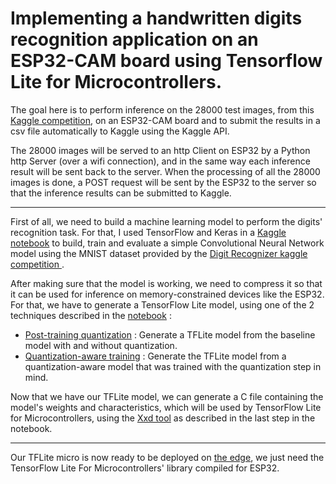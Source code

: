 # Implementing a handwritten digits recognition application on an ESP32-CAM board using Tensorflow Lite for Microcontrollers.

The goal here is to perform inference on the 28000 test images, from this [Kaggle competition](https://www.kaggle.com/c/digit-recognizer), on an ESP32-CAM board and to submit the results in a csv file automatically to Kaggle using the Kaggle API.

The 28000 images will be served to an http Client on ESP32 by a Python http Server (over a wifi connection), and in the same way each inference result will be sent back to the server. When the processing of all the 28000 images is done, a POST request will be sent by the ESP32 to the server so that the inference results can be submitted to Kaggle.

-----------------------------
First of all, we need to build a machine learning model to perform the digits' recognition task. For that, I used TensorFlow and Keras in a [Kaggle notebook](https://www.kaggle.com/falconcode/digit-recognizer-tflite-micro) to build, train and evaluate a simple Convolutional Neural Network model using the MNIST dataset provided by the [Digit Recognizer kaggle competition ](https://www.kaggle.com/c/digit-recognizer).

After making sure that the model is working, we need to compress it so that it can be used for inference on memory-constrained devices like the ESP32. For that, we have to generate a TensorFlow Lite model, using one of the 2 techniques described in the [notebook](https://www.kaggle.com/falconcode/digit-recognizer-tflite-micro) :
- [Post-training quantization](https://www.tensorflow.org/model_optimization/guide/quantization/training) : Generate a TFLite model from the baseline model with and without quantization.
- [Quantization-aware training](https://www.tensorflow.org/model_optimization/guide/quantization/training) : Generate the TFLite model from a quantization-aware model that was trained with the quantization step in mind.

Now that we have our TFLite model, we can generate a C file containing the model's weights and characteristics, which will be used by TensorFlow Lite for Microcontrollers, using the [Xxd tool](https://www.tutorialspoint.com/unix_commands/xxd.htm) as described in the last step in the notebook.

-----------------------------
Our TFLite micro is now ready to be deployed on [the edge](https://towardsdatascience.com/why-machine-learning-on-the-edge-92fac32105e6), we just need the TensorFlow Lite For Microcontrollers' library compiled for ESP32.
